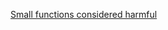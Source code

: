 [Small functions considered harmful](https://medium.com/@copyconstruct/small-functions-considered-harmful-91035d316c29)

